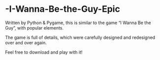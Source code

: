 # -I-Wanna-Be-the-Guy-Epic
Written by Python &amp; Pygame, this is similar to the game “I Wanna Be the Guy”, with popular elements.

The game is full of details, which were carefully designed and redesigned over and over again. 

Feel free to download and play with it!
